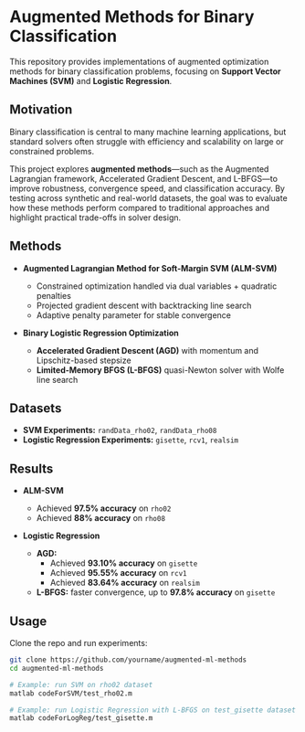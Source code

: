 # Augmented Methods for Binary Classification

This repository provides implementations of augmented optimization methods for binary classification problems, focusing on **Support Vector Machines (SVM)** and **Logistic Regression**.

## Motivation

Binary classification is central to many machine learning applications, but standard solvers often struggle with efficiency and scalability on large or constrained problems.  

This project explores **augmented methods**—such as the Augmented Lagrangian framework, Accelerated Gradient Descent, and L-BFGS—to improve robustness, convergence speed, and classification accuracy. By testing across synthetic and real-world datasets, the goal was to evaluate how these methods perform compared to traditional approaches and highlight practical trade-offs in solver design.

## Methods

- **Augmented Lagrangian Method for Soft-Margin SVM (ALM-SVM)**  
  - Constrained optimization handled via dual variables + quadratic penalties  
  - Projected gradient descent with backtracking line search  
  - Adaptive penalty parameter for stable convergence  

- **Binary Logistic Regression Optimization**
  - **Accelerated Gradient Descent (AGD)** with momentum and Lipschitz-based stepsize  
  - **Limited-Memory BFGS (L-BFGS)** quasi-Newton solver with Wolfe line search  

## Datasets

- **SVM Experiments:** `randData_rho02`, `randData_rho08`
- **Logistic Regression Experiments:** `gisette`, `rcv1`, `realsim`  

## Results

- **ALM-SVM**
  - Achieved **97.5% accuracy** on `rho02`  
  - Achieved **88% accuracy** on `rho08`  

- **Logistic Regression**
  - **AGD:**
    - Achieved **93.10% accuracy** on `gisette`
    - Achieved **95.55% accuracy** on `rcv1`
    - Achieved **83.64% accuracy** on `realsim`
  - **L-BFGS:** faster convergence, up to **97.8% accuracy** on `gisette`  

## Usage

Clone the repo and run experiments:

```bash
git clone https://github.com/yourname/augmented-ml-methods
cd augmented-ml-methods

# Example: run SVM on rho02 dataset
matlab codeForSVM/test_rho02.m

# Example: run Logistic Regression with L-BFGS on test_gisette dataset
matlab codeForLogReg/test_gisette.m
